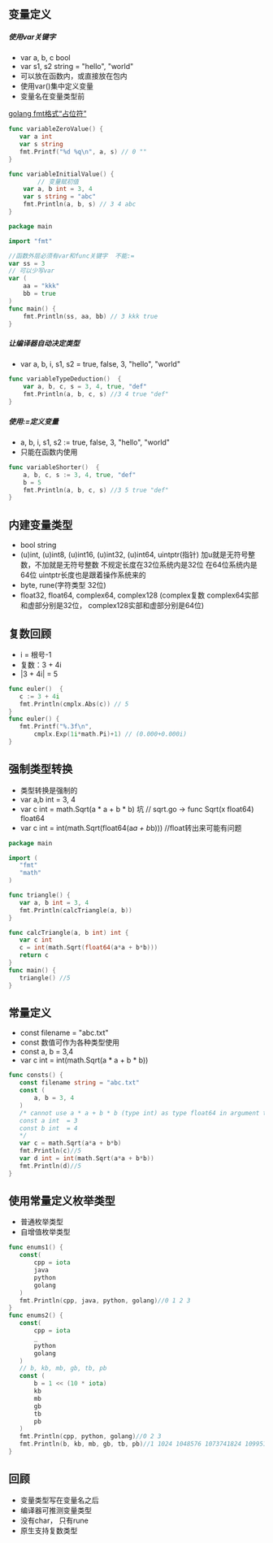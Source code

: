 ## 变量定义

##### 使用var关键字
 
 - var a, b, c bool
 - var s1, s2 string = "hello", "world"
 - 可以放在函数内，或直接放在包内
 - 使用var()集中定义变量
 - 变量名在变量类型前

[golang fmt格式“占位符”](https://studygolang.com/articles/2644)

 ```go
func variableZeroValue() {
	var a int
	var s string
	fmt.Printf("%d %q\n", a, s) // 0 ""
}
```

```go
func variableInitialValue() {
        // 变量赋初值
	var a, b int = 3, 4
	var s string = "abc"
	fmt.Println(a, b, s) // 3 4 abc
}
```

```go
package main

import "fmt"

//函数外层必须有var和func关键字  不能:=
var ss = 3
// 可以少写var
var (
	aa = "kkk"
	bb = true
)
func main() {
	fmt.Println(ss, aa, bb) // 3 kkk true
}

```

##### 让编译器自动决定类型

 - var a, b, i, s1, s2 = true, false, 3, "hello", "world"

```go
func variableTypeDeduction()  {
	var a, b, c, s = 3, 4, true, "def"
	fmt.Println(a, b, c, s) //3 4 true "def"
}
```

##### 使用:=定义变量
 - a, b, i, s1, s2 := true, false, 3, "hello", "world"
 - 只能在函数内使用

```go
func variableShorter()  {
	a, b, c, s := 3, 4, true, "def"
	b = 5
	fmt.Println(a, b, c, s) //3 5 true "def"
}
```

## 内建变量类型
 - bool string
 - (u)int, (u)int8, (u)int16, (u)int32, (u)int64, uintptr(指针)  加u就是无符号整数，不加就是无符号整数 不规定长度在32位系统内是32位 在64位系统内是64位 uintptr长度也是跟着操作系统来的
 - byte, rune(字符类型 32位)
 - float32, float64, complex64, complex128 (complex复数 complex64实部和虚部分别是32位， complex128实部和虚部分别是64位)

 ## 复数回顾
 - i = 根号-1
 - 复数：3 + 4i
 - |3 + 4i| = 5

 ```go
func euler()  {
	c := 3 + 4i
	fmt.Println(cmplx.Abs(c)) // 5
}
func euler() {
	fmt.Printf("%.3f\n",
		cmplx.Exp(1i*math.Pi)+1) // (0.000+0.000i)
}
 ```

 ## 强制类型转换
 - 类型转换是强制的
 - var a,b int = 3, 4
 - var c int = math.Sqrt(a * a + b * b) 坑  // sqrt.go -> func Sqrt(x float64) float64 
 - var c int = int(math.Sqrt(float64(a*a + b*b))) //float转出来可能有问题

 ```go
package main

import (
	"fmt"
	"math"
)

func triangle() {
	var a, b int = 3, 4
	fmt.Println(calcTriangle(a, b))
}

func calcTriangle(a, b int) int {
	var c int
	c = int(math.Sqrt(float64(a*a + b*b)))
	return c
}
func main() {
	triangle() //5
}

 ```

 ## 常量定义
 - const filename = "abc.txt"
 - const 数值可作为各种类型使用
 - const a, b = 3,4
 - var c int = int(math.Sqrt(a * a + b * b))

 ```go
 func consts() {
	const filename string = "abc.txt"
	const (
		a, b = 3, 4
	)
	/* cannot use a * a + b * b (type int) as type float64 in argument to math.Sqrt
	const a int  = 3
	const b int  = 4
	*/
	var c = math.Sqrt(a*a + b*b)
	fmt.Println(c)//5
	var d int = int(math.Sqrt(a*a + b*b))
	fmt.Println(d)//5
}
```

## 使用常量定义枚举类型
 - 普通枚举类型
 - 自增值枚举类型

 ```go
 func enums1() {
	const(
		cpp = iota
		java
		python
		golang
	)
	fmt.Println(cpp, java, python, golang)//0 1 2 3
}
func enums2() {
	const(
		cpp = iota
		_
		python
		golang
	)
	// b, kb, mb, gb, tb, pb
	const (
		b = 1 << (10 * iota)
		kb
		mb
		gb
		tb
		pb
	)
	fmt.Println(cpp, python, golang)//0 2 3
	fmt.Println(b, kb, mb, gb, tb, pb)//1 1024 1048576 1073741824 1099511627776 1125899906842624
}
```

## 回顾
 - 变量类型写在变量名之后
 - 编译器可推测变量类型
 - 没有char， 只有rune
 - 原生支持复数类型

